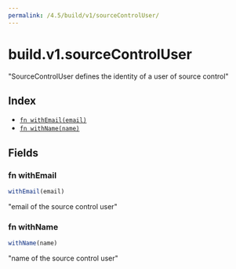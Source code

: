 ```yaml
---
permalink: /4.5/build/v1/sourceControlUser/
---
```


# build.v1.sourceControlUser

"SourceControlUser defines the identity of a user of source control"

## Index

* [`fn withEmail(email)`](#fn-withemail)
* [`fn withName(name)`](#fn-withname)

## Fields

### fn withEmail

```ts
withEmail(email)
```

"email of the source control user"

### fn withName

```ts
withName(name)
```

"name of the source control user"
